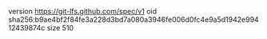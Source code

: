 version https://git-lfs.github.com/spec/v1
oid sha256:b9ae4bf2f84fe3a228d3bd7a080a3946fe006d0fc4e9a5d1942e99412439874c
size 510
